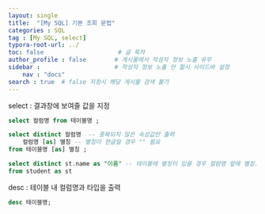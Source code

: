 ```yaml
---
layout: single
title:  "[My SQL] 기본 조회 문법"
categories : SQL
tag : [My SQL, select]
typora-root-url: ../
toc: false                     # 글 목차
author_profile : false        # 게시물에서 작성자 정보 노출 유무
sidebar :                     # 작성자 정보 노출 안 할시 사이드바 설정
    nav : "docs"
search : true  # false 지정시 해당 게시물 검색 불가
---
```


select : 결과창에 보여줄 값을 지정

``` sql
select 컬럼명 from 테이블명 ;
```

```sql
select distinct 컬럼명  -- 중복되지 않은 속성값만 출력
	컬럼명 [as] 별칭 -- 별칭이 한글일 경우 "" 필요
from 테이블명 [as] 별칭 ;

select distinct st.name as "이름" -- 테이블에 별칭이 있을 경우 컬럼명 앞에 별칭. 을 입력.
from student as st
```



desc : 테이블 내 컬럼명과 타입을 출력

```sql
desc 테이블명;
```





